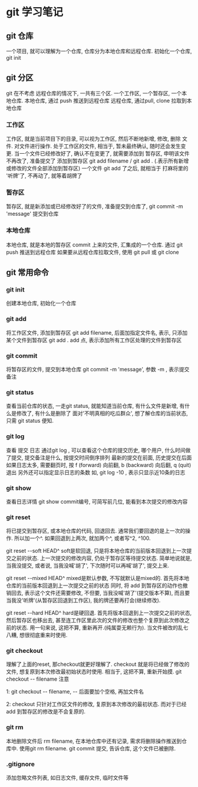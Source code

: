 # git 学习笔记

## git 仓库
一个项目, 就可以理解为一个仓库, 仓库分为本地仓库和远程仓库.
初始化一个仓库, 
git init

## git 分区
git 在不考虑 远程仓库的情况下, 一共有三个区. 一个工作区, 一个暂存区, 一个本地仓库.
本地仓库, 通过 push 推送到远程仓库
远程仓库, 通过pull, clone 拉取到本地仓库

### 工作区
工作区, 就是当前项目下的目录, 可以视为工作区, 然后不断地新增, 修改, 删除 文件. 对文件进行操作.
处于工作区的文件, 相当于, 暂未最终确认, 随时还会发生变更.
当一个文件已经修改好了, 确认不在变更了, 就需要添加到 暂存区, 申明该文件不再改了, 准备提交了
添加到暂存区 git add filename / git add . (.表示所有新增或修改的文件全部添加到暂存区)
一个文件 git add 了之后, 就相当于 打麻将里的 '听牌'了, 不再动了, 就等着胡牌了

### 暂存区
暂存区, 就是新添加或已经修改好了的文件, 准备提交到仓库了, git commit -m 'message' 提交到仓库

### 本地仓库
本地仓库, 就是本地的暂存区 commit 上来的文件, 汇集成的一个仓库. 通过 git push 推送到远程仓库
如果要从远程仓库拉取文件, 使用 git pull 或 git clone

## git 常用命令
### git init
创建本地仓库, 初始化一个仓库

### git add
将工作区文件, 添加到暂存区
git add filename, 后面加指定文件名, 表示, 只添加某个文件到暂存区
git add . add 点, 表示添加所有工作区处理的文件到暂存区

### git commit 
将暂存区的文件, 提交到本地仓库
git commit -m 'message', 参数 -m , 表示提交备注

### git status
查看当前仓库的状态, 一走git status, 就能知道当前仓库, 有什么文件是新增, 有什么是修改了, 有什么是删除了
面对'不明真相的吃瓜群众', 想了解仓库的当前状态, 只需 git status 便知.

### git log
查看 提交 日志
通过git log , 可以查看这个仓库的提交历史, 哪个用户, 什么时间做了提交, 提交备注是什么, 按提交时间倒序排列
最新的提交在前面, 历史提交在后面
如果日志太多, 需要翻页时, 按 f (forward) 向前翻, b (backward) 向后翻, q (quit) 退出
另外还可以指定显示日志的条数
如, git log -10 , 表示只显示近10条的日志

### git show
查看日志详情
git show commit编号, 可简写前几位, 能看到本次提交的修改内容

### git reset
将已提交到暂存区, 或本地仓库的代码, 回退回去. 通常我们要回退的是上一次的操作. 所以加一个^.
如果回退到上两次, 就加两个^, 或者写^2, ^100.

git reset --soft HEAD^ soft是软回退, 只是将本地仓库的当前版本回退到上一次提交之前的状态. 
上一次提交的修改内容, 仍处于暂存区等待提交状态. 简单地说就是, 当我没提交, 或者说, 当我没喊'胡了', 下次随时可以再喊'胡了', 提交上来.

git reset --mixed HEAD^ mixed是默认参数, 不写就默认是mixed的. 首先将本地仓库的当前版本回退到上一次提交之前的状态
同时, 将 add 到暂存区的动作也撤销回去, 表示这个文件还需要修改, 不但要, 当我没喊'胡了'(提交版本不算), 而且要当我没'听牌'(从暂存区回退到工作区), 我的牌还要再打会(继续修改).

git reset --hard HEAD^ hard是硬回退. 首先将版本回退到上一次提交之前的状态, 然后暂存区也移出去, 甚至连工作区里此次的文件的修改也整个复原到此次修改之前的状态. 用一句来说, 这把不算, 重新再开.(纯属耍无赖行为).
当文件被改的乱七八糟, 想很彻底重来时使用.

### git checkout
理解了上面的reset, 那checkout就更好理解了. checkout 就是将已经做了修改的文件, 想复原到本次修改最初始状态时使用.
相当于, 这把不算, 重新开始摸.
git checkout -- filename
注意

1: git checkout -- filename, -- 后面要加个空格, 再加文件名

2: checkout 只针对工作区文件的修改, 复原到本次修改的最初状态. 而对于已经 add 到暂存区的修改是不会复原的.

### git rm
本地删除文件后 rm filename, 在本地仓库中还有记录, 需求将删除操作推送到仓库中. 
使用git rm filename. git commit 提交, 告诉仓库, 这个文件已被删除.

### .gitignore
添加忽略文件列表, 如日志文件, 缓存文件, 临时文件等


